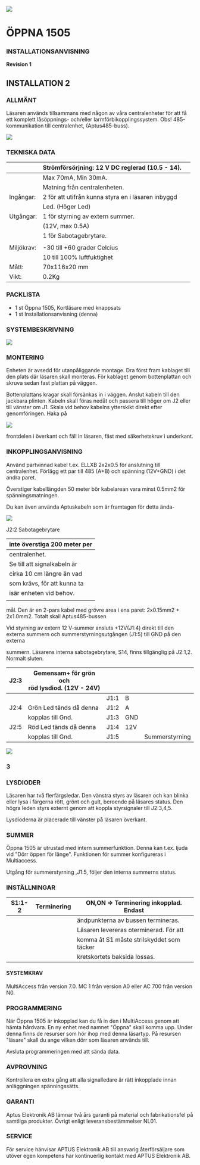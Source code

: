 ![](_page_0_Picture_0.jpeg)

# **ÖPPNA 1505**

### **INSTALLATIONSANVISNING**

**Revision 1**

## **INSTALLATION 2**

### **ALLMÄNT**

Läsaren används tillsammans med någon av våra centralenheter för att få ett komplett låsöppnings- och/eller larmförbikopplingssystem. Obs! 485-kommunikation till centralenhet, (Aptus485-buss).

![](_page_1_Figure_5.jpeg)

### **TEKNISKA DATA**

|            | Strömförsörjning: 12 V DC reglerad (10.5 - 14).    |  |
|------------|----------------------------------------------------|--|
|            | Max 70mA, Min 30mA.                                |  |
|            | Matning från centralenheten.                       |  |
| Ingångar:  | 2 för att utifrån kunna styra en i läsaren inbyggd |  |
|            | Led. (Höger Led)                                   |  |
| Utgångar:  | 1 för styrning av extern summer.                   |  |
|            | (12V, max 0.5A)                                    |  |
|            | 1 för Sabotagebrytare.                             |  |
|            |                                                    |  |
| Miljökrav: | -30 till +60 grader Celcius                        |  |
|            | 10 till 100% luftfuktighet                         |  |
| Mått:      | 70x116x20 mm                                       |  |
| Vikt:      | 0.2Kg                                              |  |

### **PACKLISTA**

- 1 st Öppna 1505, Kortläsare med knappsats
- 1 st Installationsanvisning (denna)

### **SYSTEMBESKRIVNING**

![](_page_1_Figure_12.jpeg)

### **MONTERING**

Enheten är avsedd för utanpåliggande montage. Dra först fram kablaget till den plats där läsaren skall monteras. För kablaget genom bottenplattan och skruva sedan fast plattan på väggen.

Bottenplattans kragar skall försänkas in i väggen. Anslut kabeln till den jackbara plinten. Kabeln skall föras nedåt och passera till höger om J2 eller till vänster om J1. Skala vid behov kabelns ytterskikt direkt efter genomföringen. Haka på

![](_page_1_Picture_16.jpeg)

frontdelen i överkant och fäll in läsaren, fäst med säkerhetskruv i underkant.

### **INKOPPLINGSANVISNING**

Använd partvinnad kabel t.ex. ELLXB 2x2x0.5 för anslutning till centralenhet. Förlägg ett par till 485 (A+B) och spänning (12V+GND) i det andra paret.

Överstiger kabellängden 50 meter bör kabelarean vara minst 0.5mm2 för spänningsmatningen.

Du kan även använda Aptuskabeln som är framtagen för detta ända-

![](_page_1_Figure_22.jpeg)

J2:2 Sabotagebrytare

| inte överstiga 200 meter per |
|------------------------------|
| centralenhet.                |
| Se till att signalkabeln är  |
| cirka 10 cm längre än vad    |
| som krävs, för att kunna ta  |
| isär enheten vid behov.      |
|                              |

mål. Den är en 2-pars kabel med grövre area i ena paret: 2x0.15mm2 + 2x1.0mm2. Totalt skall Aptus485-bussen

Vid styrning av extern 12 V-summer ansluts +12V(J1:4) direkt till den externa summern och summerstyrningsutgången (J1:5) till GND på den externa

summern. Läsarens interna sabotagebrytare, S14, finns tillgänglig på J2:1,2. Normalt sluten.

| J2:3 | Gemensam+ för grön och<br>röd lysdiod. (12V - 24V) |      |     |                |
|------|----------------------------------------------------|------|-----|----------------|
|      |                                                    | J1:1 | B   |                |
| J2:4 | Grön Led tänds då denna                            | J1:2 | A   |                |
|      | kopplas till Gnd.                                  | J1:3 | GND |                |
| J2:5 | Röd Led tänds då denna                             | J1:4 | 12V |                |
|      | kopplas till Gnd.                                  | J1:5 |     | Summerstyrning |

![](_page_2_Picture_1.jpeg)

### **3**

### **LYSDIODER**

Läsaren har två flerfärgsledar. Den vänstra styrs av läsaren och kan blinka eller lysa i färgerna rött, grönt och gult, beroende på läsares status. Den högra leden styrs externt genom att koppla styrsignaler till J2:3,4,5.

Lysdioderna är placerade till vänster på läsaren överkant.

### **SUMMER**

Öppna 1505 är utrustad med intern summerfunktion. Denna kan t.ex. ljuda vid "Dörr öppen för länge". Funktionen för summer konfigureras i Multiaccess.

Utgång för summerstyrning ,J1:5, följer den interna summerns status.

### **INSTÄLLNINGAR**

| S1:1-2 | Terminering | ON,ON => Terminering inkopplad. Endast    |
|--------|-------------|-------------------------------------------|
|        |             | ändpunkterna av bussen termineras.        |
|        |             | Läsaren levereras oterminerad. För att    |
|        |             | komma åt S1 måste strilskyddet som täcker |
|        |             | kretskortets baksida lossas.              |

#### **SYSTEMKRAV**

MultiAccess från version 7.0. MC 1 från version A0 eller AC 700 från version N0.

### **PROGRAMMERING**

När Öppna 1505 är inkopplad kan du få in den i MultiAccess genom att hämta hårdvara. En ny enhet med namnet "Öppna" skall komma upp. Under denna finns de resurser som hör ihop med denna läsartyp. På resursen "läsare" skall du ange vilken dörr som läsaren används till.

Avsluta programmeringen med att sända data.

### **AVPROVNING**

Kontrollera en extra gång att alla signalledare är rätt inkopplade innan anläggningen spänningssätts.

### **GARANTI**

Aptus Elektronik AB lämnar två års garanti på material och fabrikationsfel på samtliga produkter. Övrigt enligt leveransbestämmelser NL01.

### **SERVICE**

För service hänvisar APTUS Elektronik AB till ansvarig återförsäljare som utöver egen kompetens har kontinuerlig kontakt med APTUS Elektronik AB.